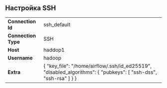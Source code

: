 ## Настройка SSH

<table>
<tbody>
        <tr>
            <td><b>Connection Id</b></td>
            <td>ssh_default</td>
        </tr>
        <tr>
            <td><b>Connection Type</b></td>
            <td>SSH</td>
        </tr>
        <tr>
            <td><b>Host</b></td>
            <td>haddop1</td>
        </tr>
        <tr>
            <td><b>Username</b></td>
            <td>hadoop</td>
        </tr>
        <tr>
            <td><b>Extra</b></td>
            <td>{
  "key_file": "/home/airflow/.ssh/id_ed25519",
  "disabled_algorithms": {
    "pubkeys": [
      "ssh-dss",
      "ssh-rsa"
    ]
  }
}</td>
        </tr>
</table>
